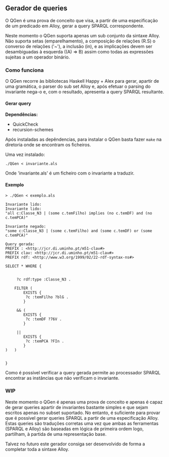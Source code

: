 
## Gerador de queries

O QGen é uma prova de conceito que visa, a partir de uma especificação de um
predicado em Alloy, gerar a query SPARQL correspondente.

Neste momento o QGen suporta apenas um sub conjunto da sintaxe Alloy. Não
suporta setas (emparelhamento), a composição de relações (R.S) o converso de relações ('~'), a inclusão (in), e as
implicações devem ser desambiguadas à esquerda ((A) => B) assim como todas as expressões sujeitas a um operador binário.


### Como funciona

O QGen recorre às bibliotecas Haskell Happy + Alex para gerar, apartir de uma gramática,
o parser do sub set Alloy e, após efetuar o parsing do invariante nega-o e, com o
resultado, apresenta a query SPARQL resultante.

#### Gerar query

**Dependências:**

- QuickCheck
- recursion-schemes

Após instaladas as depêndencias, para instalar o QGen basta fazer `make` na diretoria onde se encontram os
ficheiros.

Uma vez instalado:

`./QGen < invariante.als`

Onde 'invariante.als' é um ficheiro com o invariante a traduzir.

#### Exemplo

`> ./QGen < exemplo.als `

```
Invariante lido:
Invariante lido:
"all c:Classe_N3 | (some c.temFilho) implies (no c.temDF) and (no c.temPCA)"

Invariante negado:
"some c:Classe_N3 | (some c.temFilho) and (some c.temDF) or (some c.temPCA)"

Query gerada:
PREFIX : <http://jcr.di.uminho.pt/m51-clav#> 
PREFIX clav: <http://jcr.di.uminho.pt/m51-clav#> 
PREFIX rdf: <http://www.w3.org/1999/02/22-rdf-syntax-ns#> 

SELECT * WHERE {


	 ?c rdf:type :Classe_N3 . 

	FILTER ( 
		EXISTS { 	
		 ?c :temFilho ?blG . 
		} 

	 && (
		EXISTS { 	
		 ?c :temDF ?76V . 
		} 

	 || 
		EXISTS { 	
		 ?c :temPCA ?FIn . 
		} 
) 	)


}

```

Como é possível verificar a query gerada permite ao processador SPARQL encontrar as instâncias que não verificam o invariante.

### WIP

Neste momento o QGen é apenas uma prova de conceito e apenas é capaz de gerar queries apartir de invariantes bastante simples e que sejam escritos apenas no subset suportado. No entanto, é suficiente para provar que é possível gerar queries SPARQL a partir de uma especificação Alloy. Estas queries são traduções corretas uma vez que ambas as ferramentas (SPARQL e Alloy) são baseadas em lógica de primeira ordem logo, partilham, à partida de uma representação base.

Talvez no futuro este gerador consiga ser desenvolvido de forma a completar toda a sintaxe Alloy.
